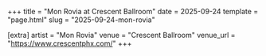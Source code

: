+++
title = "Mon Rovia at Crescent Ballroom"
date = 2025-09-24
template = "page.html"
slug = "2025-09-24-mon-rovia"

[extra]
artist = "Mon Rovia"
venue = "Crescent Ballroom"
venue_url = "https://www.crescentphx.com/"
+++
